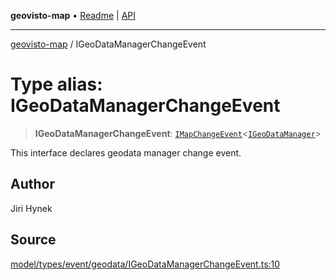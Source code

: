 **geovisto-map** • [Readme](../README.md) \| [API](../globals.md)

***

[geovisto-map](../README.md) / IGeoDataManagerChangeEvent

# Type alias: IGeoDataManagerChangeEvent

> **IGeoDataManagerChangeEvent**: [`IMapChangeEvent`](../interfaces/IMapChangeEvent.md)\<[`IGeoDataManager`](IGeoDataManager.md)\>

This interface declares geodata manager change event.

## Author

Jiri Hynek

## Source

[model/types/event/geodata/IGeoDataManagerChangeEvent.ts:10](https://github.com/geovisto/geovisto-map/blob/5ee2cb5d45c19062fc8fc6beefa2848c076518b6/src/model/types/event/geodata/IGeoDataManagerChangeEvent.ts#L10)
